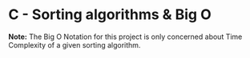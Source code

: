 # C - Sorting algorithms & Big O
**Note:** The Big O Notation for this project is only concerned about Time Complexity of a given sorting algorithm.
